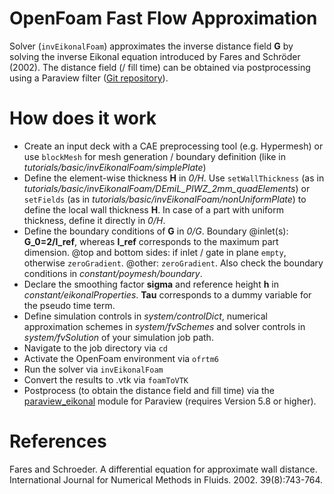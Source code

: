 # OpenFoam Fast Flow Approximation
Solver (`invEikonalFoam`) approximates the inverse distance field **G** by solving the inverse Eikonal equation introduced by Fares and Schröder (2002).
The distance field (/ fill time) can be obtained via postprocessing using a Paraview filter ([Git repository](https://git.scc.kit.edu/fk9002/paraview_eikonal.git)).

# How does it work
- Create an input deck with a CAE preprocessing tool (e.g. Hypermesh) or use `blockMesh` for mesh generation / boundary definition (like in *tutorials/basic/invEikonalFoam/simplePlate*)
- Define the element-wise thickness **H** in *0/H*.
Use `setWallThickness` (as in *tutorials/basic/invEikonalFoam/DEmiL_PIWZ_2mm_quadElements*) or `setFields` (as in *tutorials/basic/invEikonalFoam/nonUniformPlate*) to define the local wall thickness **H**.
In case of a part with uniform thickness, define it directly in *0/H*.
- Define the boundary conditions of **G** in *0/G*.
Boundary @inlet(s): **G_0=2/l_ref**, whereas **l_ref** corresponds to the maximum part dimension. @top and bottom sides: if inlet / gate in plane `empty`, otherwise `zeroGradient`. @other: `zeroGradient`.
Also check the boundary conditions in *constant/poymesh/boundary*.
- Declare the smoothing factor **sigma** and reference height **h** in *constant/eikonalProperties*. **Tau** corresponds to a dummy variable for the pseudo time term.
- Define simulation controls in *system/controlDict*, numerical approximation schemes in *system/fvSchemes* and solver controls in *system/fvSolution* of your simulation job path.
- Navigate to the job directory via `cd `
- Activate the OpenFoam environment via `ofrtm6`
- Run the solver via `invEikonalFoam`
- Convert the results to .vtk via `foamToVTK`
- Postprocess (to obtain the distance field and fill time) via the [paraview_eikonal](https://git.scc.kit.edu/fk9002/paraview_eikonal.git) module for Paraview (requires Version 5.8 or higher).

# References
Fares and Schroeder. A differential equation for approximate wall distance.
International Journal for Numerical Methods in Fluids. 2002. 39(8):743-764.
